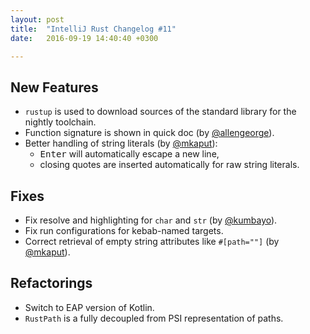 ```yaml
---
layout: post
title:  "IntelliJ Rust Changelog #11"
date:   2016-09-19 14:40:40 +0300

---
```


## New Features

* `rustup` is used to download sources of the standard library for the nightly
  toolchain.
* Function signature is shown in quick doc (by [@allengeorge]).
* Better handling of string literals (by [@mkaput]):
    - <kbd>Enter</kbd> will automatically escape a new line,
    - closing quotes are inserted automatically for raw string literals.


## Fixes

* Fix resolve and highlighting for `char` and `str` (by [@kumbayo]).
* Fix run configurations for kebab-named targets.
* Correct retrieval of empty string attributes like `#[path=""]` (by [@mkaput]).


## Refactorings

* Switch to EAP version of Kotlin.
* `RustPath` is a fully decoupled from PSI representation of paths.



[@mkaput]: https://github.com/mkaput
[@kumbayo]: https://github.com/kumbayo
[@allengeorge]: https://github.com/allengeorge
